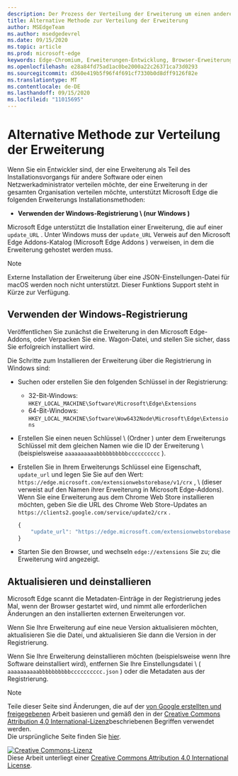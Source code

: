 ```yaml
---
description: Der Prozess der Verteilung der Erweiterung um einen anderen Mechanismus als überprüfte Speicher
title: Alternative Methode zur Verteilung der Erweiterung
author: MSEdgeTeam
ms.author: msedgedevrel
ms.date: 09/15/2020
ms.topic: article
ms.prod: microsoft-edge
keywords: Edge-Chromium, Erweiterungen-Entwicklung, Browser-Erweiterungen, Addons, Partner Center, Entwickler
ms.openlocfilehash: e28a84fd75ad1ac0be2000a22c26371ca73d0293
ms.sourcegitcommit: d360e419b5f96f4f691cf7330b0d8dff9126f82e
ms.translationtype: MT
ms.contentlocale: de-DE
ms.lasthandoff: 09/15/2020
ms.locfileid: "11015695"
---
```

# Alternative Methode zur Verteilung der Erweiterung  

Wenn Sie ein Entwickler sind, der eine Erweiterung als Teil des Installationsvorgangs für andere Software oder einen Netzwerkadministrator verteilen möchte, der eine Erweiterung in der gesamten Organisation verteilen möchte, unterstützt Microsoft Edge die folgenden Erweiterungs Installationsmethoden:  

*   **Verwenden der Windows-Registrierung \ (nur Windows \)**  

Microsoft Edge unterstützt die Installation einer Erweiterung, die auf einer `update_URL` .  Unter Windows muss der `update_URL` Verweis auf den Microsoft Edge Addons-Katalog (Microsoft Edge Addons \) verweisen, in dem die Erweiterung gehostet werden muss.  

> [!NOTE]
> Externe Installation der Erweiterung über eine JSON-Einstellungen-Datei für macOS <!--and Linux--> werden noch nicht unterstützt.  Dieser Funktions Support steht in Kürze zur Verfügung.

## Verwenden der Windows-Registrierung  

Veröffentlichen Sie zunächst die Erweiterung in den Microsoft Edge-Addons, oder Verpacken Sie eine. Wagon-Datei, und stellen Sie sicher, dass Sie erfolgreich installiert wird.  

Die Schritte zum Installieren der Erweiterung über die Registrierung in Windows sind:  

*   Suchen oder erstellen Sie den folgenden Schlüssel in der Registrierung:  
    *   32-Bit-Windows:  `HKEY_LOCAL_MACHINE\Software\Microsoft\Edge\Extensions`  
    *   64-Bit-Windows:  `HKEY_LOCAL_MACHINE\Software\Wow6432Node\Microsoft\Edge\Extensions`  
*   Erstellen Sie einen neuen Schlüssel \ (Ordner \) unter dem Erweiterungs Schlüssel mit dem gleichen Namen wie die ID der Erweiterung \ (beispielsweise `aaaaaaaaaabbbbbbbbbbcccccccccc` \).  
*   Erstellen Sie in Ihrem Erweiterungs Schlüssel eine Eigenschaft, `update_url` und legen Sie Sie auf den Wert: `https://edge.microsoft.com/extensionwebstorebase/v1/crx` , \ (dieser verweist auf den Namen ihrer Erweiterung in Microsoft Edge-Addons). Wenn Sie eine Erweiterung aus dem Chrome Web Store installieren möchten, geben Sie die URL des Chrome Web Store-Updates an `https://clients2.google.com/service/update2/crx` .  
    
    ```javascript
    {
        "update_url": "https://edge.microsoft.com/extensionwebstorebase/v1/crx"
    }
    ```  
    
*   Starten Sie den Browser, und wechseln `edge://extensions` Sie zu; die Erweiterung wird angezeigt.  

## Aktualisieren und deinstallieren  

Microsoft Edge scannt die Metadaten-Einträge in der Registrierung jedes Mal, wenn der Browser gestartet wird, und nimmt alle erforderlichen Änderungen an den installierten externen Erweiterungen vor.  

Wenn Sie Ihre Erweiterung auf eine neue Version aktualisieren möchten, aktualisieren Sie die Datei, und aktualisieren Sie dann die Version in der Registrierung.  

Wenn Sie Ihre Erweiterung deinstallieren möchten (beispielsweise wenn Ihre Software deinstalliert wird), entfernen Sie Ihre Einstellungsdatei \ ( `aaaaaaaaaabbbbbbbbbbcccccccccc.json` \) oder die Metadaten aus der Registrierung.  

<!-- image links -->  

<!-- links -->  

> [!NOTE]
> Teile dieser Seite sind Änderungen, die auf der [von Google erstellten und freigegebenen][GoogleSitePolicies] Arbeit basieren und gemäß den in der [Creative Commons Attribution 4,0 International-Lizenz][CCA4IL]beschriebenen Begriffen verwendet werden.  
> Die ursprüngliche Seite finden Sie [hier](https://developer.chrome.com/apps/external_extensions).  

[![Creative Commons-Lizenz][CCby4Image]][CCA4IL]  
Diese Arbeit unterliegt einer [Creative Commons Attribution 4.0 International License][CCA4IL].  

[CCA4IL]: https://creativecommons.org/licenses/by/4.0  
[CCby4Image]: https://i.creativecommons.org/l/by/4.0/88x31.png  
[GoogleSitePolicies]: https://developers.google.com/terms/site-policies
